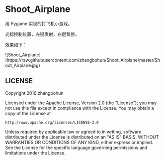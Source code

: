# Shoot_Airplane
<p>用 Pygame 实现的打飞机小游戏。</p>
<p>光标控制位置，左键发射，右键暂停。</p>
<p>效果如下：</p>
![Shoot_Airplane](https://raw.githubusercontent.com/zhangbohun/Shoot_Airplane/master/Shoot_Airplane.jpg)

## LICENSE
Copyright 2016 zhangbohun

Licensed under the Apache License, Version 2.0 (the "License");
you may not use this file except in compliance with the License.
You may obtain a copy of the License at

    http://www.apache.org/licenses/LICENSE-2.0

Unless required by applicable law or agreed to in writing, software
distributed under the License is distributed on an "AS IS" BASIS,
WITHOUT WARRANTIES OR CONDITIONS OF ANY KIND, either express or implied.
See the License for the specific language governing permissions and
limitations under the License.

